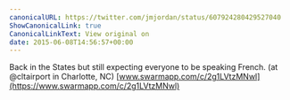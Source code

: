 ```yaml
---
canonicalURL: https://twitter.com/jmjordan/status/607924280429527040
ShowCanonicalLink: true
CanonicalLinkText: View original on
date: 2015-06-08T14:56:57+00:00
---
```

Back in the States but still expecting everyone to be speaking French. (at @cltairport in Charlotte, NC) [www.swarmapp.com/c/2g1LVtzMNwl](https://www.swarmapp.com/c/2g1LVtzMNwl)